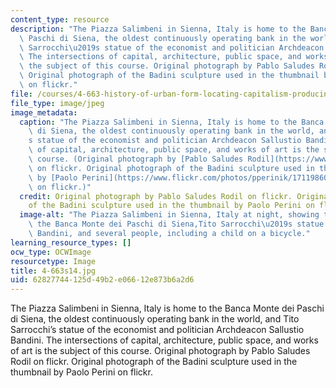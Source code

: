```yaml
---
content_type: resource
description: "The Piazza Salimbeni in Sienna, Italy is home to the Banca Monte dei\
  \ Paschi di Siena, the oldest continuously operating bank in the world, and Tito\
  \ Sarrocchi\u2019s statue of the economist and politician Archdeacon Sallustio Bandini.\
  \ The intersections of capital, architecture, public space, and works of art is\
  \ the subject of this course. Original photograph by Pablo Saludes Rodil on flickr.\
  \ Original photograph of the Badini sculpture used in the thumbnail by Paolo Perini\
  \ on flickr."
file: /courses/4-663-history-of-urban-form-locating-capitalism-producing-early-modern-cities-and-objects-spring-2014/62827744125d49b2e06612e873b6a2d6_4-663s14.jpg
file_type: image/jpeg
image_metadata:
  caption: "The Piazza Salimbeni in Sienna, Italy is home to the Banca Monte dei Paschi\
    \ di Siena, the oldest continuously operating bank in the world, and Tito Sarrocchi\u2019\
    s statue of the economist and politician Archdeacon Sallustio Bandini. The intersections\
    \ of capital, architecture, public space, and works of art is the subject of this\
    \ course. (Original photograph by [Pablo Saludes Rodil](https://www.flickr.com/photos/barberenc/11600783545)\
    \ on flickr. Original photograph of the Badini sculpture used in the thumbnail\
    \ by [Paolo Perini](https://www.flickr.com/photos/pperinik/171198606/in/photolist-g8ro7-H9wGT-arDWc2-7t99xF-fg36Kk-fg2Sjr-fgh8yS-fghaH7-fgh9Gj-fg32pR-7t99DT-7td7Tm-huxLc3-p4neVn-hsjBb6-hschik-5j3BTK-7t99Kz-huywkT-hux5Kt-dbCpQf-9Hs4qr-KTphv-8Fmimv-8CJGHy-8PYesU-orv7H-oroQb-6sUGbV-6MGKPv)\
    \ on flickr.)"
  credit: Original photograph by Pablo Saludes Rodil on flickr. Original photograph
    of the Badini sculpture used in the thumbnail by Paolo Perini on flickr.
  image-alt: "The Piazza Salimbeni in Sienna, Italy at night, showing the facade of\
    \ the Banca Monte dei Paschi di Siena,Tito Sarrocchi\u2019s statue of Sallustio\
    \ Bandini, and several people, including a child on a bicycle."
learning_resource_types: []
ocw_type: OCWImage
resourcetype: Image
title: 4-663s14.jpg
uid: 62827744-125d-49b2-e066-12e873b6a2d6
---
```

The Piazza Salimbeni in Sienna, Italy is home to the Banca Monte dei Paschi di Siena, the oldest continuously operating bank in the world, and Tito Sarrocchi’s statue of the economist and politician Archdeacon Sallustio Bandini. The intersections of capital, architecture, public space, and works of art is the subject of this course. Original photograph by Pablo Saludes Rodil on flickr. Original photograph of the Badini sculpture used in the thumbnail by Paolo Perini on flickr.

